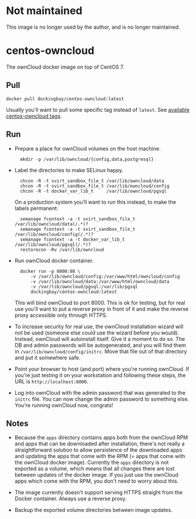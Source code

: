 Not maintained
==============

This image is no longer used by the author, and is no longer maintained.


centos-owncloud
===============

The ownCloud docker image on top of CentOS 7.

Pull
----

    docker pull dockingbay/centos-owncloud:latest

Usually you'll want to pull some specific tag instead of `latest`. See
[available centos-owncloud tags](https://registry.hub.docker.com/u/dockingbay/centos-owncloud/tags/manage/).

Run
---

* Prepare a place for ownCloud volumes on the host machine.

        mkdir -p /var/lib/owncloud/{config,data,postgresql}

* Label the directories to make SELinux happy.

        chcon -R -t svirt_sandbox_file_t /var/lib/owncloud/data
        chcon -R -t svirt_sandbox_file_t /var/lib/owncloud/config
        chcon -R -t docker_var_lib_t     /var/lib/owncloud/pgsql

  On a production system you'll want to run this instead, to make the
  labels permanent:

        semanage fcontext -a -t svirt_sandbox_file_t /var/lib/owncloud/data(/.*)?
        semanage fcontext -a -t svirt_sandbox_file_t /var/lib/owncloud/config(/.*)?
        semanage fcontext -a -t docker_var_lib_t /var/lib/owncloud/pgsql(/.*)?
        restorecon -Rv /var/lib/owncloud

* Run ownCloud docker container.

        docker run -p 8000:80 \
            -v /var/lib/owncloud/config:/var/www/html/owncloud/config
            -v /var/lib/owncloud/data:/var/www/html/owncloud/data
            -v /var/lib/owncloud/pgsql:/var/lib/pgsql
            dockingbay/centos-owncloud:latest

  This will bind ownCloud to port 8000. This is ok for testing, but
  for real use you'll want to put a reverse proxy in front of it and
  make the reverse proxy accessible only through HTTPS.

* To increase security for real use, the ownCloud installation wizard
  will not be used (someone else could use the wizard before you
  would). Instead, ownCloud will autoinstall itself. Give it a moment
  to do so. The DB and admin passwords will be autogenerated, and you
  will find them in `/var/lib/owncloud/config/initrc`. Move that file
  out of that directory and put it somewhere safe.

* Point your browser to host (and port) where you're running
  ownCloud. If you're just testing it on your workstation and
  following these steps, the URL is `http://localhost:8000`.

* Log into ownCloud with the admin password that was generated to the
  `initrc` file. You can now change the admin password to something
  else. You're running ownCloud now, congrats!

Notes
-----

* Because the `apps` directory contains apps both from the ownCloud
  RPM and apps that can be downloaded after installation, there's not
  really a straightforward solution to allow persistence of the
  downloaded apps and updating the apps that come with the RPM (= apps
  that come with the ownCloud docker image). Currently the `apps`
  directory is not exported as a volume, which means that all changes
  there are lost between updates of the docker image. If you just use
  the ownCloud apps which come with the RPM, you don't need to worry
  about this.

* The image currently doesn't support serving HTTPS straight from the
  Docker container. Always use a reverse proxy.

* Backup the exported volume directories between image updates.
